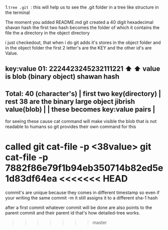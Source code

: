 1.`tree .git `: this will help us to see the .git folder in a tree like structure in the terminal

The moment you added README.md
git created a 40 digit hexadecimal shavan hash
the first two hash becomes the folder of 
which it contains the file the a directory in the 
object directory

i just checkedout, that when i do git adds
it's stores in the object folder
and in the object folder the first 2 letter's 
are the KEY and the other id's are Value.

key:value
01: 2224423245232111221
⬆️           ⬆️ value is blob (binary object)
shawan
hash
--------------------------------------------------------
Total: 40 (character's)                                 |
first two key(directory)                                |
rest 38 are the binary large object jibrish value(blob) |
                                                        |
these becomes key:value pairs                           |
--------------------------------------------------------
for seeing these cause cat command will make visible
the blob that is not readable to humans
so git provides their own command for this

called git cat-file -p <two-digit-key> <38value>
git cat-file -p 7882f86e79f1b94eb350714b82ed5e1d83df64ea
<<<<<<< HEAD
=======

commit's are unique because they comes in different
timestamp
so even if your writing the same commit -m 
it still assigns it to a different sha-1 hash


after a first commit whatever commit will be done
are also points to the parent commit and their parent id
that's how detailed-tree works.
>>>>>>> master
